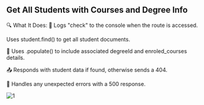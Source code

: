## Get All Students with Courses and Degree Info


🔍 What It Does: 🧪 Logs "check" to the console when the route is accessed.

 Uses student.find() to get all student documents.

🔗 Uses .populate() to include associated degreeId and enroled_courses details.

📤 Responds with student data if found, otherwise sends a 404.

🛑 Handles any unexpected errors with a 500 response.

![1](https://github.com/user-attachments/assets/e9cb1e37-a032-4250-a618-19bd75b092c7)
